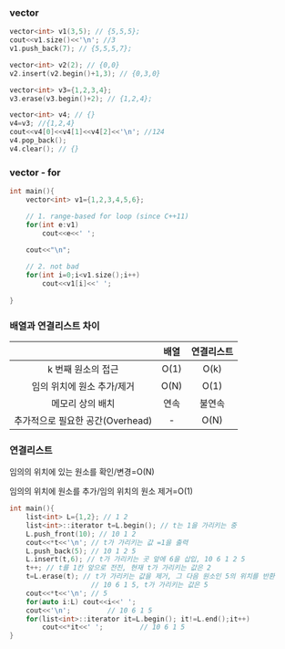 ### vector

```c++
vector<int> v1(3,5); // {5,5,5};
cout<<v1.size()<<'\n'; //3
v1.push_back(7); // {5,5,5,7};

vector<int> v2(2); // {0,0}
v2.insert(v2.begin()+1,3); // {0,3,0}

vector<int> v3={1,2,3,4};
v3.erase(v3.begin()+2); // {1,2,4};

vector<int> v4; // {}
v4=v3; //{1,2,4}
cout<<v4[0]<<v4[1]<<v4[2]<<'\n'; //124
v4.pop_back();
v4.clear(); // {}
```



### vector - for

```cpp
int main(){
    vector<int> v1={1,2,3,4,5,6};

    // 1. range-based for loop (since C++11)
    for(int e:v1)
        cout<<e<<' ';
    
    cout<<"\n";

    // 2. not bad
    for(int i=0;i<v1.size();i++)
        cout<<v1[i]<<' ';
    
}
```



### 배열과 연결리스트 차이

|                                  | 배열 | 연결리스트 |
| :------------------------------: | :--: | :--------: |
|        k 번째 원소의 접근        | O(1) |    O(k)    |
|    임의 위치에 원소 추가/제거    | O(N) |    O(1)    |
|         메모리 상의 배치         | 연속 |   불연속   |
| 추가적으로 필요한 공간(Overhead) |  -   |    O(N)    |

### 연결리스트

임의의 위치에 있는 원소를 확인/변경=O(N)

임의의 위치에 원소를 추가/임의 위치의 원소 제거=O(1)

```cpp
int main(){
    list<int> L={1,2}; // 1 2
    list<int>::iterator t=L.begin(); // t는 1을 가리키는 중
    L.push_front(10); // 10 1 2
    cout<<*t<<'\n'; // t가 가리키는 값 =1을 출력
    L.push_back(5); // 10 1 2 5
    L.insert(t,6); // t가 가리키는 곳 앞에 6을 삽입, 10 6 1 2 5
    t++; // t를 1칸 앞으로 전진, 현재 t가 가리키는 값은 2
    t=L.erase(t); // t가 가리키는 값을 제거, 그 다음 원소인 5의 위치를 반환
                    // 10 6 1 5, t가 가리키는 값은 5
    cout<<*t<<'\n'; // 5
    for(auto i:L) cout<<i<<' ';
    cout<<'\n';			// 10 6 1 5
    for(list<int>::iterator it=L.begin(); it!=L.end();it++)
        cout<<*it<<' ';			// 10 6 1 5
}
```

